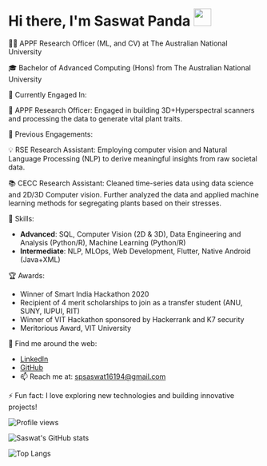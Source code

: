 # Hi there, I'm Saswat Panda <img src="https://media.giphy.com/media/hvRJCLFzcasrR4ia7z/giphy.gif" width="35">

👨‍💼 APPF Research Officer (ML, and CV) at The Australian National University

🎓 Bachelor of Advanced Computing (Hons) from The Australian National University

🎯 Currently Engaged In:

🌱 APPF Research Officer: Engaged in building 3D+Hyperspectral scanners and processing the data to generate vital plant traits.

🎯 Previous Engagements:

💡 RSE Research Assistant: Employing computer vision and Natural Language Processing (NLP) to derive meaningful insights from raw societal data.

📚 CECC Research Assistant: Cleaned time-series data using data science and 2D/3D Computer vision. Further analyzed the data and applied machine learning methods for segregating plants based on their stresses.
  
🌱 Skills:

- **Advanced**: SQL, Computer Vision (2D & 3D), Data Engineering and Analysis (Python/R), Machine Learning (Python/R)
- **Intermediate**: NLP, MLOps, Web Development, Flutter, Native Android (Java+XML)

🏆 Awards:

- Winner of Smart India Hackathon 2020
- Recipient of 4 merit scholarships to join as a transfer student (ANU, SUNY, IUPUI, RIT)
- Winner of VIT Hackathon sponsored by Hackerrank and K7 security
- Meritorious Award, VIT University

🔗 Find me around the web:

- [LinkedIn](https://www.linkedin.com/in/saswat-panda-/)
- [GitHub](https://github.com/spsaswat)
- 📫 Reach me at: spsaswat16194@gmail.com

⚡ Fun fact: I love exploring new technologies and building innovative projects!

![Profile views](https://komarev.com/ghpvc/?username=spsaswat&label=Profile%20views&color=0e75b6&style=flat)

![Saswat's GitHub stats](https://github-readme-stats.vercel.app/api?username=spsaswat&show_icons=true&count_private=true&include_all_commits=true)

![Top Langs](https://github-readme-stats.vercel.app/api/top-langs/?username=spsaswat&layout=compact)



<!--
**spsaswat/spsaswat** is a ✨ _special_ ✨ repository because its `README.md` (this file) appears on your GitHub profile.
-->
